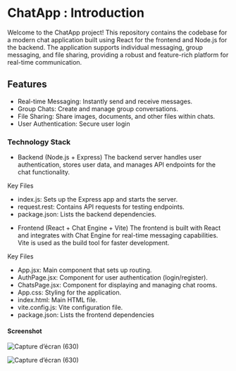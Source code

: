 # ChatApp : Introduction
Welcome to the ChatApp project! This repository contains the codebase for a modern chat application built using React for the frontend and Node.js for the backend. The application supports individual messaging, group messaging, and file sharing, providing a robust and feature-rich platform for real-time communication.

## Features
 * Real-time Messaging: Instantly send and receive messages.
 * Group Chats: Create and manage group conversations.
 * File Sharing: Share images, documents, and other files within chats.
 * User Authentication: Secure user login

### Technology Stack
- Backend (Node.js + Express)
The backend server handles user authentication, stores user data, and manages API endpoints for the chat functionality.

 Key Files
* index.js: Sets up the Express app and starts the server.
* request.rest: Contains API requests for testing endpoints.
* package.json: Lists the backend dependencies.
- Frontend (React + Chat Engine + Vite)
The frontend is built with React and integrates with Chat Engine for real-time messaging capabilities. Vite is used as the build tool for faster development.

 Key Files
* App.jsx: Main component that sets up routing.
* AuthPage.jsx: Component for user authentication (login/register).
* ChatsPage.jsx: Component for displaying and managing chat rooms.
* App.css: Styling for the application.
* index.html: Main HTML file.
* vite.config.js: Vite configuration file.
* package.json: Lists the frontend dependencies
#### Screenshot
![Capture d’écran (630)](https://github.com/AsmaBenMiled/ChatApp/assets/95534208/99a625aa-ea78-4e3a-b088-7289ba662119)

![Capture d’écran (630)](https://github.com/AsmaBenMiled/ChatApp/assets/95534208/09be01be-a2d6-4125-a6bb-13958655d5a9)
